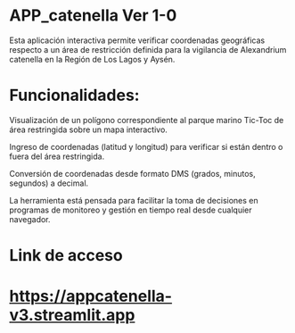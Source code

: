 # APP_catenella Ver 1-0

Esta aplicación interactiva permite verificar coordenadas geográficas respecto a un área de restricción definida para la vigilancia de  Alexandrium catenella en la Región de Los Lagos y Aysén.

# Funcionalidades:

Visualización de un polígono correspondiente al parque marino Tic-Toc de área restringida sobre un mapa interactivo.

Ingreso de coordenadas (latitud y longitud) para verificar si están dentro o fuera del área restringida.

Conversión de coordenadas desde formato DMS (grados, minutos, segundos) a decimal.

La herramienta está pensada para facilitar la toma de decisiones en programas de monitoreo y gestión en tiempo real desde cualquier navegador.

# Link de acceso

# https://appcatenella-v3.streamlit.app

